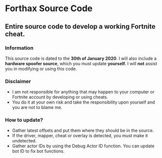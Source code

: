 # Forthax Source Code
## Entire source code to develop a working Fortnite cheat.

### Information
This source code is dated to the **30th of January 2020**.
I will also include a **hardware spoofer source**, which you must update **yourself.**
I will **not** assist you in modifying or using this code.

### Disclaimer
* I am not responsible for anything that may happen to your computer or Fortnite account by developing or using cheats. 
* You do it at your own risk and take the responsibility upon yourself and you are not to blame me.

### How to update?
* Gather latest offsets and put them where they should be in the source.
* If the driver, mapper, cheat or overlay is detected, you must make it undetected.
* Gather actor IDs by using the Debug Actor ID function. You can update bot ID to fix bot functions.
